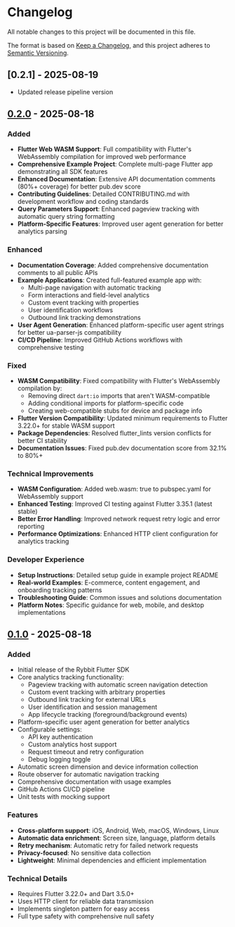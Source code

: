 # Changelog

All notable changes to this project will be documented in this file.

The format is based on [Keep a Changelog](https://keepachangelog.com/en/1.0.0/),
and this project adheres to [Semantic Versioning](https://semver.org/spec/v2.0.0.html).

## [0.2.1] - 2025-08-19

- Updated release pipeline version

## [0.2.0] - 2025-08-18

### Added
- **Flutter Web WASM Support**: Full compatibility with Flutter's WebAssembly compilation for improved web performance
- **Comprehensive Example Project**: Complete multi-page Flutter app demonstrating all SDK features
- **Enhanced Documentation**: Extensive API documentation comments (80%+ coverage) for better pub.dev score
- **Contributing Guidelines**: Detailed CONTRIBUTING.md with development workflow and coding standards
- **Query Parameters Support**: Enhanced pageview tracking with automatic query string formatting
- **Platform-Specific Features**: Improved user agent generation for better analytics parsing

### Enhanced
- **Documentation Coverage**: Added comprehensive documentation comments to all public APIs
- **Example Applications**: Created full-featured example app with:
  - Multi-page navigation with automatic tracking
  - Form interactions and field-level analytics
  - Custom event tracking with properties
  - User identification workflows
  - Outbound link tracking demonstrations
- **User Agent Generation**: Enhanced platform-specific user agent strings for better ua-parser-js compatibility
- **CI/CD Pipeline**: Improved GitHub Actions workflows with comprehensive testing

### Fixed
- **WASM Compatibility**: Fixed compatibility with Flutter's WebAssembly compilation by:
  - Removing direct `dart:io` imports that aren't WASM-compatible
  - Adding conditional imports for platform-specific code
  - Creating web-compatible stubs for device and package info
- **Flutter Version Compatibility**: Updated minimum requirements to Flutter 3.22.0+ for stable WASM support
- **Package Dependencies**: Resolved flutter_lints version conflicts for better CI stability
- **Documentation Issues**: Fixed pub.dev documentation score from 32.1% to 80%+

### Technical Improvements
- **WASM Configuration**: Added web.wasm: true to pubspec.yaml for WebAssembly support
- **Enhanced Testing**: Improved CI testing against Flutter 3.35.1 (latest stable)
- **Better Error Handling**: Improved network request retry logic and error reporting
- **Performance Optimizations**: Enhanced HTTP client configuration for analytics tracking

### Developer Experience
- **Setup Instructions**: Detailed setup guide in example project README
- **Real-world Examples**: E-commerce, content engagement, and onboarding tracking patterns
- **Troubleshooting Guide**: Common issues and solutions documentation
- **Platform Notes**: Specific guidance for web, mobile, and desktop implementations

## [0.1.0] - 2025-08-18

### Added
- Initial release of the Rybbit Flutter SDK
- Core analytics tracking functionality:
  - Pageview tracking with automatic screen navigation detection
  - Custom event tracking with arbitrary properties
  - Outbound link tracking for external URLs
  - User identification and session management
  - App lifecycle tracking (foreground/background events)
- Platform-specific user agent generation for better analytics
- Configurable settings:
  - API key authentication
  - Custom analytics host support
  - Request timeout and retry configuration
  - Debug logging toggle
- Automatic screen dimension and device information collection
- Route observer for automatic navigation tracking
- Comprehensive documentation with usage examples
- GitHub Actions CI/CD pipeline
- Unit tests with mocking support

### Features
- **Cross-platform support**: iOS, Android, Web, macOS, Windows, Linux
- **Automatic data enrichment**: Screen size, language, platform details
- **Retry mechanism**: Automatic retry for failed network requests
- **Privacy-focused**: No sensitive data collection
- **Lightweight**: Minimal dependencies and efficient implementation

### Technical Details
- Requires Flutter 3.22.0+ and Dart 3.5.0+
- Uses HTTP client for reliable data transmission
- Implements singleton pattern for easy access
- Full type safety with comprehensive null safety

[0.2.0]: https://github.com/stijnie2210/rybbit-flutter/releases/tag/v0.2.0
[0.1.0]: https://github.com/stijnie2210/rybbit-flutter/releases/tag/v0.1.0
